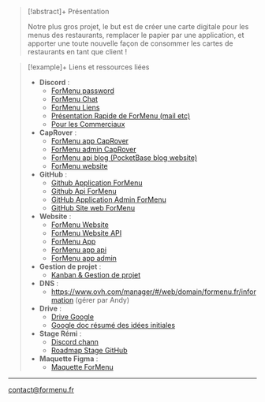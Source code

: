 > [!abstract]+ Présentation
> 
> Notre plus gros projet, le but est de créer une carte digitale pour les menus des restaurants, remplacer le papier par une application, et apporter une toute nouvelle façon de consommer les cartes de restaurants en tant que client ! 
> 

> [!example]+ Liens et ressources liées
> 
> - **Discord** : 
> 	- [ForMenu password](https://discord.com/channels/749294142114496646/1094274895120179271)
> 	- [ForMenu Chat](https://discord.com/channels/749294142114496646/902827433932226590)
> 	- [ForMenu Liens](https://discord.com/channels/749294142114496646/912403282926919701)
> 	- [Présentation Rapide de ForMenu (mail etc)](https://discord.com/channels/749294142114496646/990621087081586688)
> 	- [Pour les Commerciaux](https://discord.com/channels/749294142114496646/1094254004336341012)
> - **CapRover** : 
> 	- [ForMenu app CapRover](https://captain.beta.andy-cinquin.fr/#/apps/details/formenu)
> 	- [ForMenu admin CapRover](https://captain.beta.andy-cinquin.fr/#/apps/details/formenu-admin)
> 	- [ForMenu api blog (PocketBase blog website)](https://captain.beta.andy-cinquin.fr/#/apps/details/formenu-api-blog)
> 	- [ForMenu website](https://captain.beta.andy-cinquin.fr/#/apps/details/formenu-website)
> - **GitHub** : 
> 	- [Github Application ForMenu](https://github.com/For-Hives/formenu)
> 	- [Github Api ForMenu](https://github.com/For-Hives/api-formenu)
> 	- [GitHub Application Admin ForMenu](https://github.com/For-Hives/admin-formenu)
> 	- [GitHub Site web ForMenu](https://github.com/For-Hives/formenu-front)
> - **Website** : 
> 	- [ForMenu Website](https://formenu.fr/)
> 	- [ForMenu Website API](https://api.formenu.fr/_/)
> 	- [ForMenu App](https://app.formenu.fr/)
> 	- [ForMenu app api](https://formenu.fr/api)
> 	- [ForMenu app admin](https://admin.app.formenu.fr)
> - **Gestion de projet** : 
> 	- [Kanban & Gestion de projet](https://github.com/orgs/For-Hives/projects/1)
> - **DNS** : 
> 	- https://www.ovh.com/manager/#/web/domain/formenu.fr/information (gérer par Andy)
> - **Drive** : 
> 	- [Drive Google](https://drive.google.com/drive/folders/1CTc2Z1FNPDm4LkfQNnwy-B-fluT7F95J)
> 	- [Google doc résumé des idées initiales](<j'ai mis à jour les différents éléments (typiquement, dans le drive google, https://docs.google.com/document/d/1B2ViOj6rmj5wBKc8lkHxGB6eq3QR0QNDnhmm313nV00/edit )>)
> - **Stage Rémi** :
> 	- [Discord chann](https://discord.com/channels/749294142114496646/1092164300937908325)
> 	- [Roadmap Stage GitHub](https://github.com/For-Hives/formenu-front/issues/23)
> - **Maquette Figma** : 
> 	- [Maquette ForMenu](https://www.figma.com/file/ZxIj6Kc9QWGo2uBoudSWBA/ForMenu?type=design&mode=design)

----
contact@formenu.fr
